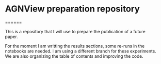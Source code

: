 # AGNView preparation repository

======

This is a repository that I will use to prepare the publication of a future paper. 

For the moment I am writting the results sections, some re-runs in the notebooks are needed. I am using a different branch for these experiments. We are also organizing the table of contents and improving the code.
